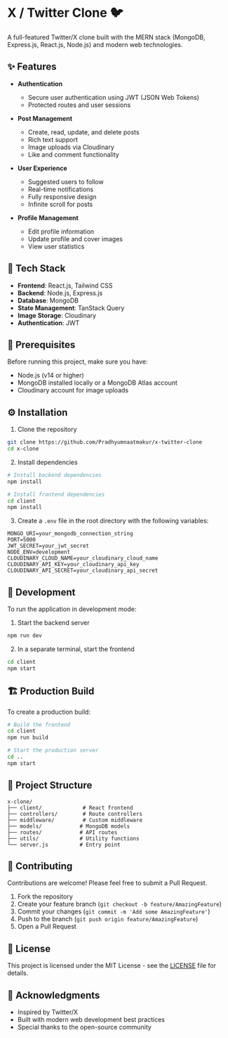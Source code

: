# X / Twitter Clone 🐦

A full-featured Twitter/X clone built with the MERN stack (MongoDB, Express.js, React.js, Node.js) and modern web technologies.

## ✨ Features

- **Authentication**
  - Secure user authentication using JWT (JSON Web Tokens)
  - Protected routes and user sessions
  
- **Post Management**
  - Create, read, update, and delete posts
  - Rich text support
  - Image uploads via Cloudinary
  - Like and comment functionality
  
- **User Experience**
  - Suggested users to follow
  - Real-time notifications
  - Fully responsive design
  - Infinite scroll for posts
  
- **Profile Management**
  - Edit profile information
  - Update profile and cover images
  - View user statistics

## 🚀 Tech Stack

- **Frontend**: React.js, Tailwind CSS
- **Backend**: Node.js, Express.js
- **Database**: MongoDB
- **State Management**: TanStack Query
- **Image Storage**: Cloudinary
- **Authentication**: JWT

## 📝 Prerequisites

Before running this project, make sure you have:
- Node.js (v14 or higher)
- MongoDB installed locally or a MongoDB Atlas account
- Cloudinary account for image uploads

## ⚙️ Installation

1. Clone the repository
```bash
git clone https://github.com/Pradhyumnaatmakur/x-twitter-clone
cd x-clone
```

2. Install dependencies
```bash
# Install backend dependencies
npm install

# Install frontend dependencies
cd client
npm install
```

3. Create a `.env` file in the root directory with the following variables:
```env
MONGO_URI=your_mongodb_connection_string
PORT=5000
JWT_SECRET=your_jwt_secret
NODE_ENV=development
CLOUDINARY_CLOUD_NAME=your_cloudinary_cloud_name
CLOUDINARY_API_KEY=your_cloudinary_api_key
CLOUDINARY_API_SECRET=your_cloudinary_api_secret
```

## 🔧 Development

To run the application in development mode:

1. Start the backend server
```bash
npm run dev
```

2. In a separate terminal, start the frontend
```bash
cd client
npm start
```

## 🏗️ Production Build

To create a production build:

```bash
# Build the frontend
cd client
npm run build

# Start the production server
cd ..
npm start
```

## 📁 Project Structure

```
x-clone/
├── client/             # React frontend
├── controllers/        # Route controllers
├── middleware/         # Custom middleware
├── models/            # MongoDB models
├── routes/            # API routes
├── utils/             # Utility functions
└── server.js          # Entry point
```

## 🤝 Contributing

Contributions are welcome! Please feel free to submit a Pull Request.

1. Fork the repository
2. Create your feature branch (`git checkout -b feature/AmazingFeature`)
3. Commit your changes (`git commit -m 'Add some AmazingFeature'`)
4. Push to the branch (`git push origin feature/AmazingFeature`)
5. Open a Pull Request

## 📄 License

This project is licensed under the MIT License - see the [LICENSE](LICENSE) file for details.

## 👏 Acknowledgments

- Inspired by Twitter/X
- Built with modern web development best practices
- Special thanks to the open-source community
